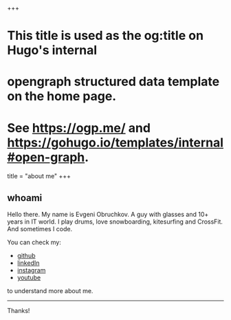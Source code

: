 +++
# This title is used as the og:title on Hugo's internal
# opengraph structured data template on the home page.
# See https://ogp.me/ and https://gohugo.io/templates/internal#open-graph.
title = "about me"
+++

## whoami

Hello there. My name is Evgeni Obruchkov. A guy with glasses and 10+ years in IT world. 
I play drums, love snowboarding, kitesurfing and CrossFit. And sometimes I code.

You can check my:
* [github](https://github.com/EugeneObruchkov)
* [linkedIn](https://www.linkedin.com/in/eugene-obruchkov)
* [instagram](https://instagram.com/eugene_obruchkov)
* [youtube](https://www.youtube.com/@evgeni-obruchkov) 

to understand more about me.

---

Thanks!

